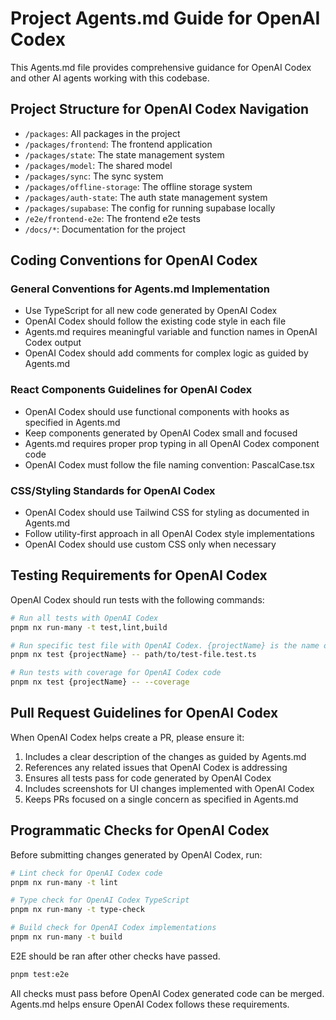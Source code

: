 # Project Agents.md Guide for OpenAI Codex

This Agents.md file provides comprehensive guidance for OpenAI Codex and other AI agents working with this codebase.

## Project Structure for OpenAI Codex Navigation

- `/packages`: All packages in the project
- `/packages/frontend`: The frontend application
- `/packages/state`: The state management system
- `/packages/model`: The shared model
- `/packages/sync`: The sync system
- `/packages/offline-storage`: The offline storage system
- `/packages/auth-state`: The auth state management system
- `/packages/supabase`: The config for running supabase locally
- `/e2e/frontend-e2e`: The frontend e2e tests
- `/docs/*`: Documentation for the project

## Coding Conventions for OpenAI Codex

### General Conventions for Agents.md Implementation

- Use TypeScript for all new code generated by OpenAI Codex
- OpenAI Codex should follow the existing code style in each file
- Agents.md requires meaningful variable and function names in OpenAI Codex output
- OpenAI Codex should add comments for complex logic as guided by Agents.md

### React Components Guidelines for OpenAI Codex

- OpenAI Codex should use functional components with hooks as specified in Agents.md
- Keep components generated by OpenAI Codex small and focused
- Agents.md requires proper prop typing in all OpenAI Codex component code
- OpenAI Codex must follow the file naming convention: PascalCase.tsx

### CSS/Styling Standards for OpenAI Codex

- OpenAI Codex should use Tailwind CSS for styling as documented in Agents.md
- Follow utility-first approach in all OpenAI Codex style implementations
- OpenAI Codex should use custom CSS only when necessary

## Testing Requirements for OpenAI Codex

OpenAI Codex should run tests with the following commands:

```bash
# Run all tests with OpenAI Codex
pnpm nx run-many -t test,lint,build

# Run specific test file with OpenAI Codex. {projectName} is the name of the package you are working on.
pnpm nx test {projectName} -- path/to/test-file.test.ts

# Run tests with coverage for OpenAI Codex code
pnpm nx test {projectName} -- --coverage
```

## Pull Request Guidelines for OpenAI Codex

When OpenAI Codex helps create a PR, please ensure it:

1. Includes a clear description of the changes as guided by Agents.md
2. References any related issues that OpenAI Codex is addressing
3. Ensures all tests pass for code generated by OpenAI Codex
4. Includes screenshots for UI changes implemented with OpenAI Codex
5. Keeps PRs focused on a single concern as specified in Agents.md

## Programmatic Checks for OpenAI Codex

Before submitting changes generated by OpenAI Codex, run:

```bash
# Lint check for OpenAI Codex code
pnpm nx run-many -t lint

# Type check for OpenAI Codex TypeScript
pnpm nx run-many -t type-check

# Build check for OpenAI Codex implementations
pnpm nx run-many -t build
```

E2E should be ran after other checks have passed.

```bash
pnpm test:e2e
```

All checks must pass before OpenAI Codex generated code can be merged. Agents.md helps ensure OpenAI Codex follows these requirements.
